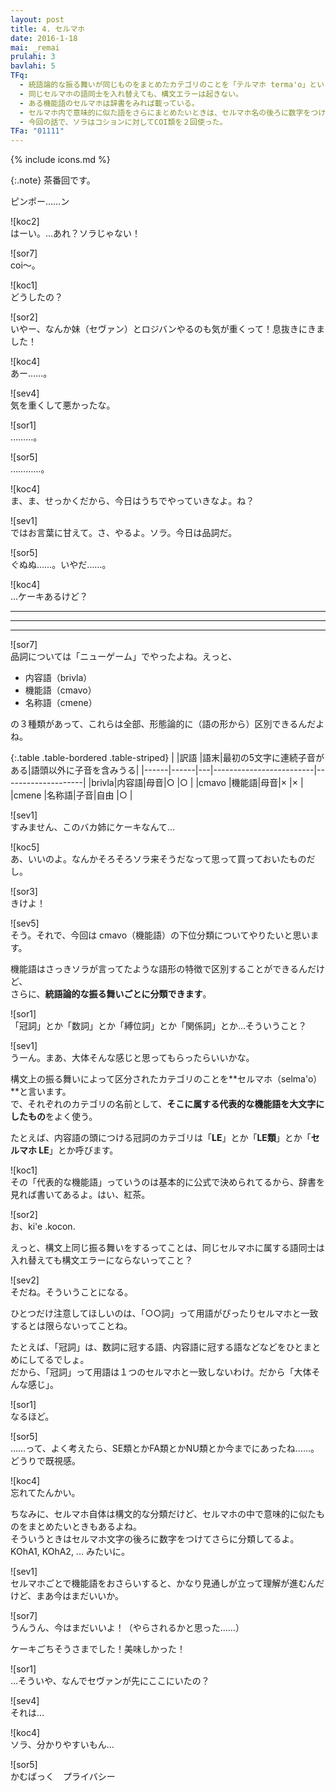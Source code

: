 ```yaml
---
layout: post
title: 4. セルマホ
date: 2016-1-18
mai: _remai
prulahi: 3
bavlahi: 5
TFq:
  - 統語論的な振る舞いが同じものをまとめたカテゴリのことを「テルマホ terma'o」という。
  - 同じセルマホの語同士を入れ替えても、構文エラーは起きない。
  - ある機能語のセルマホは辞書をみれば載っている。
  - セルマホ内で意味的に似た語をさらにまとめたいときは、セルマホ名の後ろに数字をつけて区別する。
  - 今回の話で、ソラはコションに対してCOI類を２回使った。
TFa: "01111"
---
```

{% include icons.md %}

{:.note}
茶番回です。

ピンポー……ン

![koc2]  
はーい。…あれ？ソラじゃない！

![sor7]  
coi～。

![koc1]  
どうしたの？

![sor2]  
いやー、なんか妹（セヴァン）とロジバンやるのも気が重くって！息抜きにきました！

![koc4]  
あー……。

![sev4]  
気を重くして悪かったな。

![sor1]  
………。

![sor5]  
…………。

![koc4]  
ま、ま、せっかくだから、今日はうちでやっていきなよ。ね？

![sev1]  
ではお言葉に甘えて。さ、やるよ。ソラ。今日は品詞だ。

![sor5]  
ぐぬぬ……。いやだ……。

![koc4]  
…ケーキあるけど？

- - - - -
- - - - -
- - - - -

![sor7]  
品詞については「ニューゲーム」でやったよね。えっと、

- 内容語（brivla）
- 機能語（cmavo）
- 名称語（cmene）

の３種類があって、これらは全部、形態論的に（語の形から）区別できるんだよね。

{:.table .table-bordered .table-striped}
|      |訳語  |語末|最初の5文字に連続子音がある|語頭以外に子音を含みうる|
|------|------|---|-------------------------|--------------------|
|brivla|内容語|母音|○                        |○                   |
|cmavo |機能語|母音|×                        |×                   |
|cmene |名称語|子音|自由                     |○                   |

![sev1]  
すみません、このバカ姉にケーキなんて…

![koc5]  
あ、いいのよ。なんかそろそろソラ来そうだなって思って買っておいたものだし。

![sor3]  
きけよ！

![sev5]  
そう。それで、今回は cmavo（機能語）の下位分類についてやりたいと思います。

機能語はさっきソラが言ってたような語形の特徴で区別することができるんだけど、  
さらに、**統語論的な振る舞いごとに分類できます**。

![sor1]  
「冠詞」とか「数詞」とか「縛位詞」とか「関係詞」とか…そういうこと？

![sev1]  
うーん。まあ、大体そんな感じと思ってもらったらいいかな。

構文上の振る舞いによって区分されたカテゴリのことを**セルマホ（selma'o）**と言います。  
で、それぞれのカテゴリの名前として、**そこに属する代表的な機能語を大文字にしたもの**をよく使う。

たとえば、内容語の頭につける冠詞のカテゴリは「**LE**」とか「**LE類**」とか「**セルマホ LE**」とか呼びます。

![koc1]  
その「代表的な機能語」っていうのは基本的に公式で決められてるから、辞書を見れば書いてあるよ。はい、紅茶。

![sor2]  
お、ki'e .kocon.

えっと、構文上同じ振る舞いをするってことは、同じセルマホに属する語同士は入れ替えても構文エラーにならないってこと？

![sev2]  
そだね。そういうことになる。

ひとつだけ注意してほしいのは、「○○詞」って用語がぴったりセルマホと一致するとは限らないってことね。

たとえば、「冠詞」は、数詞に冠する語、内容語に冠する語などなどをひとまとめにしてるでしょ。  
だから、「冠詞」って用語は１つのセルマホと一致しないわけ。だから「大体そんな感じ」。

![sor1]  
なるほど。


![sor5]  
……って、よく考えたら、SE類とかFA類とかNU類とか今までにあったね……。どうりで既視感。

![koc4]  
忘れてたんかい。

ちなみに、セルマホ自体は構文的な分類だけど、セルマホの中で意味的に似たものをまとめたいときもあるよね。  
そういうときはセルマホ文字の後ろに数字をつけてさらに分類してるよ。KOhA1, KOhA2, ... みたいに。

![sev1]  
セルマホごとで機能語をおさらいすると、かなり見通しが立って理解が進むんだけど、まあ今はまだいいか。

![sor7]  
うんうん、今はまだいいよ！（やらされるかと思った……）

ケーキごちそうさまでした！美味しかった！

![sor1]  
…そういや、なんでセヴァンが先にここにいたの？

![sev4]  
それは…

![koc4]  
ソラ、分かりやすいもん…

![sor5]  
かむばっく　プライバシー
